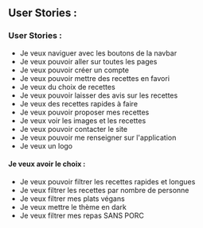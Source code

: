 ## User Stories :

### User Stories :

- Je veux naviguer avec les boutons de la navbar
- Je veux pouvoir aller sur toutes les pages
- Je veux pouvoir créer un compte
- Je veux pouvoir mettre des recettes en favori
- Je veux du choix de recettes
- Je veux pouvoir laisser des avis sur les recettes
- Je veux des recettes rapides à faire
- Je veux pouvoir proposer mes recettes
- Je veux voir les images et les recettes
- Je veux pouvoir contacter le site
- Je veux pouvoir me renseigner sur l'application
- Je veux un logo

 #### Je veux avoir le choix :
 
- Je veux pouvoir filtrer les recettes rapides et longues
- Je veux filtrer les recettes par nombre de personne
- Je veux filtrer mes plats végans
- Je veux mettre le thème en dark
- Je veux filtrer mes repas SANS PORC